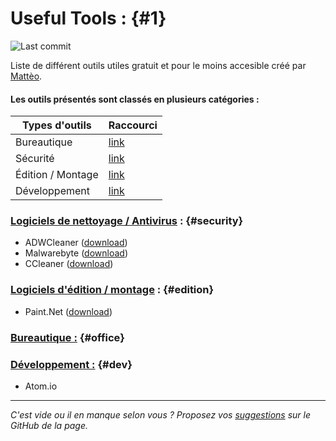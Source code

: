 # Useful Tools : {#1}
![Last commit](https://img.shields.io/github/last-commit/MattixNow/usefultools/res/markdown/home.md.svg)

Liste de différent outils utiles gratuit et pour le moins accesible créé par [Mattèo](https://github.com/MattixNow).

#### Les outils présentés sont classés en plusieurs catégories :

| Types d'outils    | Raccourci         |
| ----------------- | ----------------- |
| Bureautique       | [link](#office)   |
| Sécurité          | [link](#security) |
| Édition / Montage | [link](#edition)  |
| Développement     | [link](#dev)      |


### <u>Logiciels de nettoyage / Antivirus</u> : {#security}

- ADWCleaner ([download](https://toolslib.net/downloads/viewdownload/1-adwcleaner/))
- Malwarebyte ([download](https://toolslib.net/downloads/viewdownload/309-malwarebytes/))
- CCleaner ([download](https://www.ccleaner.com/ccleaner/download))
 
### <u>Logiciels d'édition / montage</u> : {#edition}
 
 - Paint.Net ([download](https://www.dotpdn.com/files/paint.net.4.0.21.install.zip))
 

### <u>Bureautique :</u> {#office}

### <u>Développement :</u> {#dev}
- Atom.io

------
*C'est vide ou il en manque selon vous ? Proposez vos [suggestions](https://github.com/MattixNow/usefultools/issues/new "Décrivez votre suggestion en publiant une issue sur le GitHub de la page") sur le GitHub de la page.*
<!-- Add info box on download -->